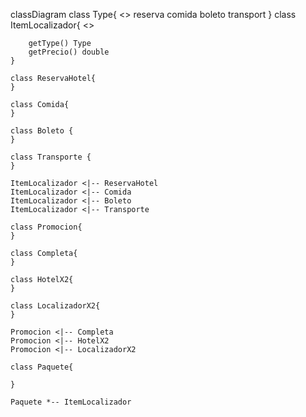 classDiagram
	class Type{
		<<enumeration>>
		reserva
        comida
        boleto
        transport
	}
    class ItemLocalizador{
        <<interface>>
        
        getType() Type
        getPrecio() double
    }

    class ReservaHotel{
    }
    
    class Comida{
    }

    class Boleto {
    }
    
    class Transporte {
    }

    ItemLocalizador <|-- ReservaHotel
    ItemLocalizador <|-- Comida
    ItemLocalizador <|-- Boleto
    ItemLocalizador <|-- Transporte

    class Promocion{
    }

    class Completa{
    }
    
    class HotelX2{
    }

    class LocalizadorX2{
    }
    
    Promocion <|-- Completa
    Promocion <|-- HotelX2
    Promocion <|-- LocalizadorX2

    class Paquete{

    }
    
    Paquete *-- ItemLocalizador

